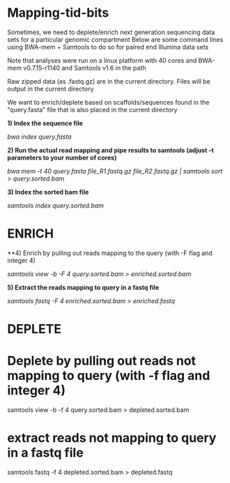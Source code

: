 # Mapping-tid-bits

Sometimes, we need to deplete/enrich next generation sequencing data sets for a particular genomic compartment
Below are some command lines using BWA-mem + Samtools to do so for paired end Illumina data sets

Note that analyses were run on a linux platform with 40 cores and BWA-mem v0.7.15-r1140 and Samtools v1.6 in the path

Raw zipped data (as .fastq.gz) are in the current directory. Files will be output in the current directory

We want to enrich/deplete based on scaffolds/sequences found in the "query.fasta" file that is also placed in the current directory

**1) Index the sequence file**

*bwa index query.fasta*

**2) Run the actual read mapping and pipe results to samtools (adjust -t parameters to your number of cores)**

*bwa mem -t 40 query.fasta file_R1.fastq.gz file_R2.fastq.gz | samtools sort > query.sorted.bam*

**3) Index the sorted bam file**

*samtools index query.sorted.bam*

# ENRICH
**4) Enrich by pulling out reads mapping to the query (with -F flag and integer 4)

*samtools view -b -F 4 query.sorted.bam > enriched.sorted.bam*

**5) Extract the reads mapping to query in a fastq file**

*samtools fastq -F 4 enriched.sorted.bam > enriched.fastq*

# DEPLETE
# Deplete by pulling out reads not mapping to query (with -f flag and integer 4)
samtools view -b -f 4 query.sorted.bam > depleted.sorted.bam
# extract reads not mapping to query in a fastq file
samtools fastq -f 4 depleted.sorted.bam > depleted.fastq

